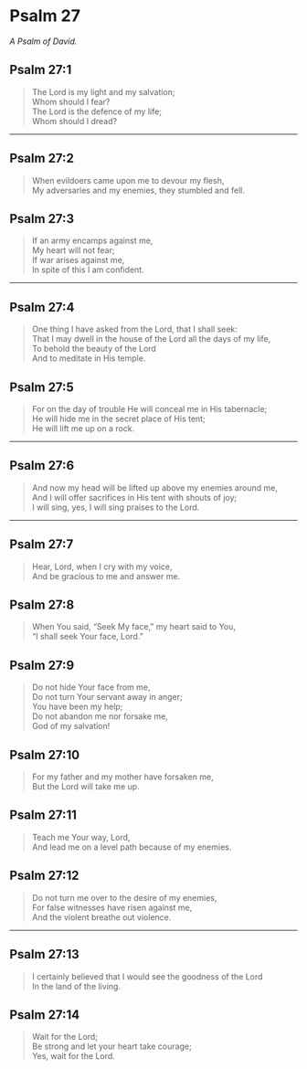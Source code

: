 # Psalm 27

_A Psalm of David._

## Psalm 27:1

> The Lord is my light and my salvation;  
> Whom should I fear?  
> The Lord is the defence of my life;  
> Whom should I dread?

---

## Psalm 27:2

> When evildoers came upon me to devour my flesh,  
> My adversaries and my enemies, they stumbled and fell.

## Psalm 27:3

> If an army encamps against me,  
> My heart will not fear;  
> If war arises against me,  
> In spite of this I am confident.

---

## Psalm 27:4

> One thing I have asked from the Lord, that I shall seek:  
> That I may dwell in the house of the Lord all the days of my life,  
> To behold the beauty of the Lord  
> And to meditate in His temple.

## Psalm 27:5

> For on the day of trouble He will conceal me in His tabernacle;  
> He will hide me in the secret place of His tent;  
> He will lift me up on a rock.

---

## Psalm 27:6

> And now my head will be lifted up above my enemies around me,  
> And I will offer sacrifices in His tent with shouts of joy;  
> I will sing, yes, I will sing praises to the Lord.

---

## Psalm 27:7

> Hear, Lord, when I cry with my voice,  
> And be gracious to me and answer me.

## Psalm 27:8

> When You said, “Seek My face,” my heart said to You,  
> “I shall seek Your face, Lord.”

## Psalm 27:9

> Do not hide Your face from me,  
> Do not turn Your servant away in anger;  
> You have been my help;  
> Do not abandon me nor forsake me,  
> God of my salvation!

## Psalm 27:10

> For my father and my mother have forsaken me,  
> But the Lord will take me up.

## Psalm 27:11

> Teach me Your way, Lord,  
> And lead me on a level path because of my enemies.

## Psalm 27:12

> Do not turn me over to the desire of my enemies,  
> For false witnesses have risen against me,  
> And the violent breathe out violence.

---

## Psalm 27:13

> I certainly believed that I would see the goodness of the Lord  
> In the land of the living.

## Psalm 27:14

> Wait for the Lord;  
> Be strong and let your heart take courage;  
> Yes, wait for the Lord.
